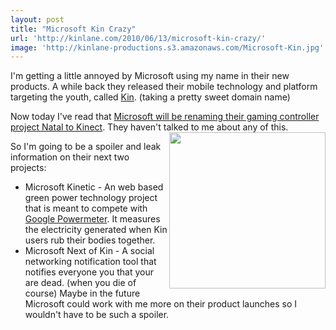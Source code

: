 ```yaml
---
layout: post
title: "Microsoft Kin Crazy"
url: 'http://kinlane.com/2010/06/13/microsoft-kin-crazy/'
image: 'http://kinlane-productions.s3.amazonaws.com/Microsoft-Kin.jpg'
---
```


I'm getting a little annoyed by Microsoft using my name in their new products. A while back they released their mobile technology and platform targeting the youth, called [Kin][1]. (taking a pretty sweet domain name)

Now today I've read that [Microsoft will be renaming their gaming controller project Natal to Kinect][2]. They haven't talked to me about any of this.<img class="c1" title="Kin" src="http://kinlane-productions.s3.amazonaws.com/Microsoft-Kin.jpg" alt="" width="250" align="right" />

So I'm going to be a spoiler and leak information on their next two projects:

  * Microsoft Kinetic - An web based green power technology project that is meant to compete with [Google Powermeter][3]. It measures the electricity generated when Kin users rub their bodies together.
  * Microsoft Next of Kin - A social networking notification tool that notifies everyone you that your are dead. (when you die of course)
Maybe in the future Microsoft could work with me more on their product launches so I wouldn't have to be such a spoiler.

   [1]: http://www.kin.com/
   [2]: http://www.readwriteweb.com/archives/microsofts_project_natal_controller_to_be_called_k.php
   [3]: http://www.google.com/powermeter/about/
